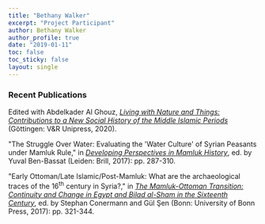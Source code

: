 ```yaml
---
title: "Bethany Walker"
excerpt: "Project Participant"
author: Bethany Walker
author_profile: true
date: "2019-01-11"
toc: false
toc_sticky: false
layout: single
---
```


### Recent Publications

Edited with Abdelkader Al Ghouz, [*Living with Nature and Things: Contributions to a New Social History of the Middle Islamic Periods*](https://www.vandenhoeck-ruprecht-verlage.com/themen-entdecken/theologie-und-religion/islamwissenschaft/55252/living-with-nature-and-things ) (Göttingen: V&R Unipress, 2020).

"The Struggle Over Water: Evaluating the 'Water Culture' of Syrian Peasants under Mamluk Rule," in [*Developing Perspectives in Mamluk History*](https://brill.com/view/title/34463), ed. by Yuval Ben-Bassat (Leiden: Brill, 2017): pp. 287-310.

"Early Ottoman/Late Islamic/Post-Mamluk: What are the archaeological traces of the 16<sup>th</sup> century in Syria?," in [*The Mamluk-Ottoman Transition: Continuity and Change in Egypt and Bilad al-Sham in the Sixteenth Century*](https://www.vandenhoeck-ruprecht-verlage.com/en/the_mamluk_ottoman_transition/t-211/1087084/), ed. by Stephan Conermann and Gül Şen (Bonn: University of Bonn Press, 2017): pp. 321-344.
